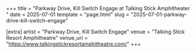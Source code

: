 +++
title = "Parkway Drive, Kill Switch Engage at Talking Stick Amphitheater "
date = 2025-07-01
template = "page.html"
slug = "2025-07-01-parkway-drive-kill-switch-engage"

[extra]
artist = "Parkway Drive, Kill Switch Engage"
venue = "Talking Stick Resort Amphitheatre"
venue_url = "https://www.talkingstickresortamphitheatre.com/"
+++
